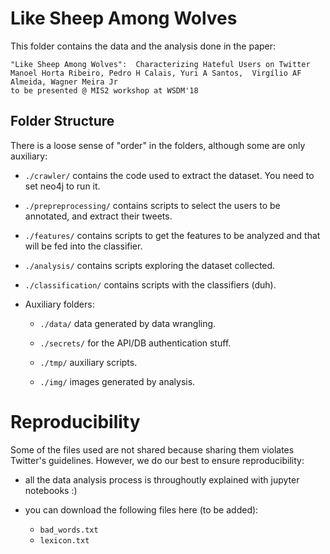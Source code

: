 # Like Sheep Among Wolves

This folder contains the data and the analysis done in the paper:

    "Like Sheep Among Wolves":  Characterizing Hateful Users on Twitter
    Manoel Horta Ribeiro, Pedro H Calais, Yuri A Santos,  Virgílio AF Almeida, Wagner Meira Jr
    to be presented @ MIS2 workshop at WSDM'18

## Folder Structure

There is a loose sense of "order" in the folders, although some are only auxiliary:

- `./crawler/` contains the code used to extract the dataset. You need to set neo4j to run it.

- `./prepreprocessing/` contains scripts to select the users to be annotated, and extract their tweets.

- `./features/` contains scripts to get the features to be analyzed and that will be fed into the classifier.

- `./analysis/` contains scripts exploring the dataset collected.

- `./classification/` contains scripts with the classifiers (duh).

- Auxiliary folders:

    - `./data/` data generated by data wrangling.
    
    - `./secrets/` for the API/DB authentication stuff.
    
    - `./tmp/` auxiliary scripts.

    - `./img/` images generated by analysis.
    
# Reproducibility

Some of the files used are not shared because sharing them violates Twitter's guidelines. 
However, we do our best to ensure reproducibility:

- all the data analysis process is throughoutly explained with jupyter notebooks :)

- you can download the following files here (to be added):

    -   `bad_words.txt`
    -   `lexicon.txt`
